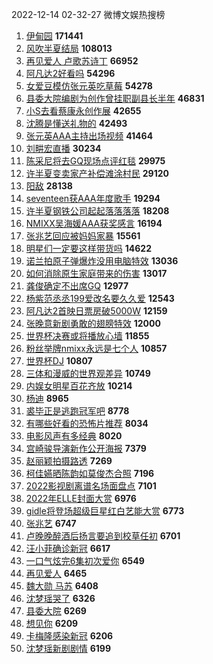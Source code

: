 2022-12-14 02-32-27 微博文娱热搜榜

1. [伊甸园](https://s.weibo.com//weibo?q=%E4%BC%8A%E7%94%B8%E5%9B%AD&Refer=top)  **171441**
2. [风吹半夏结局](https://s.weibo.com//weibo?q=%E9%A3%8E%E5%90%B9%E5%8D%8A%E5%A4%8F%E7%BB%93%E5%B1%80&Refer=top)  **108013**
3. [再见爱人 卢歌苏诗丁](https://s.weibo.com//weibo?q=%E5%86%8D%E8%A7%81%E7%88%B1%E4%BA%BA%20%E5%8D%A2%E6%AD%8C%E8%8B%8F%E8%AF%97%E4%B8%81&Refer=top)  **66952**
4. [阿凡达2好看吗](https://s.weibo.com//weibo?q=%23%E9%98%BF%E5%87%A1%E8%BE%BE2%E5%A5%BD%E7%9C%8B%E5%90%97%23&Refer=top)  **54296**
5. [女爱豆模仿张元英吃草莓](https://s.weibo.com//weibo?q=%23%E5%A5%B3%E7%88%B1%E8%B1%86%E6%A8%A1%E4%BB%BF%E5%BC%A0%E5%85%83%E8%8B%B1%E5%90%83%E8%8D%89%E8%8E%93%23&Refer=top)  **54278**
6. [县委大院编剧为创作曾挂职副县长半年](https://s.weibo.com//weibo?q=%23%E5%8E%BF%E5%A7%94%E5%A4%A7%E9%99%A2%E7%BC%96%E5%89%A7%E4%B8%BA%E5%88%9B%E4%BD%9C%E6%9B%BE%E6%8C%82%E8%81%8C%E5%89%AF%E5%8E%BF%E9%95%BF%E5%8D%8A%E5%B9%B4%23&Refer=top)  **46831**
7. [小S去看蔡康永创作展](https://s.weibo.com//weibo?q=%23%E5%B0%8FS%E5%8E%BB%E7%9C%8B%E8%94%A1%E5%BA%B7%E6%B0%B8%E5%88%9B%E4%BD%9C%E5%B1%95%23&Refer=top)  **42655**
8. [沈腾是懂送礼物的](https://s.weibo.com//weibo?q=%23%E6%B2%88%E8%85%BE%E6%98%AF%E6%87%82%E9%80%81%E7%A4%BC%E7%89%A9%E7%9A%84%23&Refer=top)  **42493**
9. [张元英AAA主持出场视频](https://s.weibo.com//weibo?q=%23%E5%BC%A0%E5%85%83%E8%8B%B1AAA%E4%B8%BB%E6%8C%81%E5%87%BA%E5%9C%BA%E8%A7%86%E9%A2%91%23&Refer=top)  **41464**
10. [刘畊宏直播](https://s.weibo.com//weibo?q=%23%E5%88%98%E7%95%8A%E5%AE%8F%E7%9B%B4%E6%92%AD%23&Refer=top)  **30234**
11. [陈采尼将去GQ现场点评红毯](https://s.weibo.com//weibo?q=%23%E9%99%88%E9%87%87%E5%B0%BC%E5%B0%86%E5%8E%BBGQ%E7%8E%B0%E5%9C%BA%E7%82%B9%E8%AF%84%E7%BA%A2%E6%AF%AF%23&Refer=top)  **29975**
12. [许半夏变卖家产补偿滩涂村民](https://s.weibo.com//weibo?q=%23%E8%AE%B8%E5%8D%8A%E5%A4%8F%E5%8F%98%E5%8D%96%E5%AE%B6%E4%BA%A7%E8%A1%A5%E5%81%BF%E6%BB%A9%E6%B6%82%E6%9D%91%E6%B0%91%23&Refer=top)  **29120**
13. [阳敌](https://s.weibo.com//weibo?q=%23%E9%98%B3%E6%95%8C%23&Refer=top)  **28138**
14. [seventeen获AAA年度歌手](https://s.weibo.com//weibo?q=%23seventeen%E8%8E%B7AAA%E5%B9%B4%E5%BA%A6%E6%AD%8C%E6%89%8B%23&Refer=top)  **19294**
15. [许半夏钢铁公司起起落落落落](https://s.weibo.com//weibo?q=%23%E8%AE%B8%E5%8D%8A%E5%A4%8F%E9%92%A2%E9%93%81%E5%85%AC%E5%8F%B8%E8%B5%B7%E8%B5%B7%E8%90%BD%E8%90%BD%E8%90%BD%E8%90%BD%23&Refer=top)  **18208**
16. [NMIXX吴海媛AAA获奖感言](https://s.weibo.com//weibo?q=%23NMIXX%E5%90%B4%E6%B5%B7%E5%AA%9BAAA%E8%8E%B7%E5%A5%96%E6%84%9F%E8%A8%80%23&Refer=top)  **16194**
17. [张兆艺回应被妈妈家暴](https://s.weibo.com//weibo?q=%23%E5%BC%A0%E5%85%86%E8%89%BA%E5%9B%9E%E5%BA%94%E8%A2%AB%E5%A6%88%E5%A6%88%E5%AE%B6%E6%9A%B4%23&Refer=top)  **15561**
18. [明星们一定要这样带货吗](https://s.weibo.com//weibo?q=%23%E6%98%8E%E6%98%9F%E4%BB%AC%E4%B8%80%E5%AE%9A%E8%A6%81%E8%BF%99%E6%A0%B7%E5%B8%A6%E8%B4%A7%E5%90%97%23&Refer=top)  **14622**
19. [诺兰拍原子弹爆炸没用电脑特效](https://s.weibo.com//weibo?q=%23%E8%AF%BA%E5%85%B0%E6%8B%8D%E5%8E%9F%E5%AD%90%E5%BC%B9%E7%88%86%E7%82%B8%E6%B2%A1%E7%94%A8%E7%94%B5%E8%84%91%E7%89%B9%E6%95%88%23&Refer=top)  **13036**
20. [如何消除原生家庭带来的伤害](https://s.weibo.com//weibo?q=%23%E5%A6%82%E4%BD%95%E6%B6%88%E9%99%A4%E5%8E%9F%E7%94%9F%E5%AE%B6%E5%BA%AD%E5%B8%A6%E6%9D%A5%E7%9A%84%E4%BC%A4%E5%AE%B3%23&Refer=top)  **13017**
21. [龚俊确定不出席GQ](https://s.weibo.com//weibo?q=%23%E9%BE%9A%E4%BF%8A%E7%A1%AE%E5%AE%9A%E4%B8%8D%E5%87%BA%E5%B8%ADGQ%23&Refer=top)  **12977**
22. [杨紫范丞丞199爱改名要久久爱](https://s.weibo.com//weibo?q=%23%E6%9D%A8%E7%B4%AB%E8%8C%83%E4%B8%9E%E4%B8%9E199%E7%88%B1%E6%94%B9%E5%90%8D%E8%A6%81%E4%B9%85%E4%B9%85%E7%88%B1%23&Refer=top)  **12543**
23. [阿凡达2首映日票房破5000W](https://s.weibo.com//weibo?q=%23%E9%98%BF%E5%87%A1%E8%BE%BE2%E9%A6%96%E6%98%A0%E6%97%A5%E7%A5%A8%E6%88%BF%E7%A0%B45000W%23&Refer=top)  **12159**
24. [张晚意新剧勇敢的翅膀特效](https://s.weibo.com//weibo?q=%23%E5%BC%A0%E6%99%9A%E6%84%8F%E6%96%B0%E5%89%A7%E5%8B%87%E6%95%A2%E7%9A%84%E7%BF%85%E8%86%80%E7%89%B9%E6%95%88%23&Refer=top)  **12000**
25. [世界杯决赛或将播放心墙](https://s.weibo.com//weibo?q=%23%E4%B8%96%E7%95%8C%E6%9D%AF%E5%86%B3%E8%B5%9B%E6%88%96%E5%B0%86%E6%92%AD%E6%94%BE%E5%BF%83%E5%A2%99%23&Refer=top)  **11855**
26. [粉丝举牌nmixx永远是七个人](https://s.weibo.com//weibo?q=%23%E7%B2%89%E4%B8%9D%E4%B8%BE%E7%89%8Cnmixx%E6%B0%B8%E8%BF%9C%E6%98%AF%E4%B8%83%E4%B8%AA%E4%BA%BA%23&Refer=top)  **10857**
27. [世界杯DJ](https://s.weibo.com//weibo?q=%23%E4%B8%96%E7%95%8C%E6%9D%AFDJ%23&Refer=top)  **10807**
28. [三体和漫威的世界观差异](https://s.weibo.com//weibo?q=%23%E4%B8%89%E4%BD%93%E5%92%8C%E6%BC%AB%E5%A8%81%E7%9A%84%E4%B8%96%E7%95%8C%E8%A7%82%E5%B7%AE%E5%BC%82%23&Refer=top)  **10749**
29. [内娱女明星百花齐放](https://s.weibo.com//weibo?q=%23%E5%86%85%E5%A8%B1%E5%A5%B3%E6%98%8E%E6%98%9F%E7%99%BE%E8%8A%B1%E9%BD%90%E6%94%BE%23&Refer=top)  **10214**
30. [杨迪](https://s.weibo.com//weibo?q=%E6%9D%A8%E8%BF%AA&Refer=top)  **8965**
31. [裘毕正是逃跑冠军吧](https://s.weibo.com//weibo?q=%23%E8%A3%98%E6%AF%95%E6%AD%A3%E6%98%AF%E9%80%83%E8%B7%91%E5%86%A0%E5%86%9B%E5%90%A7%23&Refer=top)  **8778**
32. [有哪些好看的恐怖片推荐](https://s.weibo.com//weibo?q=%23%E6%9C%89%E5%93%AA%E4%BA%9B%E5%A5%BD%E7%9C%8B%E7%9A%84%E6%81%90%E6%80%96%E7%89%87%E6%8E%A8%E8%8D%90%23&Refer=top)  **8034**
33. [电影风声有多经典](https://s.weibo.com//weibo?q=%23%E7%94%B5%E5%BD%B1%E9%A3%8E%E5%A3%B0%E6%9C%89%E5%A4%9A%E7%BB%8F%E5%85%B8%23&Refer=top)  **8020**
34. [宫崎骏导演新作公开海报](https://s.weibo.com//weibo?q=%23%E5%AE%AB%E5%B4%8E%E9%AA%8F%E5%AF%BC%E6%BC%94%E6%96%B0%E4%BD%9C%E5%85%AC%E5%BC%80%E6%B5%B7%E6%8A%A5%23&Refer=top)  **7379**
35. [赵丽颖拍摄路透](https://s.weibo.com//weibo?q=%23%E8%B5%B5%E4%B8%BD%E9%A2%96%E6%8B%8D%E6%91%84%E8%B7%AF%E9%80%8F%23&Refer=top)  **7269**
36. [柯佳嬿晒陈韵如莫俊杰合照](https://s.weibo.com//weibo?q=%23%E6%9F%AF%E4%BD%B3%E5%AC%BF%E6%99%92%E9%99%88%E9%9F%B5%E5%A6%82%E8%8E%AB%E4%BF%8A%E6%9D%B0%E5%90%88%E7%85%A7%23&Refer=top)  **7196**
37. [2022影视剧离谱名场面盘点](https://s.weibo.com//weibo?q=%232022%E5%BD%B1%E8%A7%86%E5%89%A7%E7%A6%BB%E8%B0%B1%E5%90%8D%E5%9C%BA%E9%9D%A2%E7%9B%98%E7%82%B9%23&Refer=top)  **7101**
38. [2022年ELLE封面大赏](https://s.weibo.com//weibo?q=%232022%E5%B9%B4ELLE%E5%B0%81%E9%9D%A2%E5%A4%A7%E8%B5%8F%23&Refer=top)  **6976**
39. [gidle将登场超级巨星红白艺能大赏](https://s.weibo.com//weibo?q=%23gidle%E5%B0%86%E7%99%BB%E5%9C%BA%E8%B6%85%E7%BA%A7%E5%B7%A8%E6%98%9F%E7%BA%A2%E7%99%BD%E8%89%BA%E8%83%BD%E5%A4%A7%E8%B5%8F%23&Refer=top)  **6773**
40. [张兆艺](https://s.weibo.com//weibo?q=%E5%BC%A0%E5%85%86%E8%89%BA&Refer=top)  **6747**
41. [卢晚晚醉酒后扬言要追到校草任初](https://s.weibo.com//weibo?q=%23%E5%8D%A2%E6%99%9A%E6%99%9A%E9%86%89%E9%85%92%E5%90%8E%E6%89%AC%E8%A8%80%E8%A6%81%E8%BF%BD%E5%88%B0%E6%A0%A1%E8%8D%89%E4%BB%BB%E5%88%9D%23&Refer=top)  **6701**
42. [汪小菲确诊新冠](https://s.weibo.com//weibo?q=%23%E6%B1%AA%E5%B0%8F%E8%8F%B2%E7%A1%AE%E8%AF%8A%E6%96%B0%E5%86%A0%23&Refer=top)  **6617**
43. [一口气炫完6集初次爱你](https://s.weibo.com//weibo?q=%23%E4%B8%80%E5%8F%A3%E6%B0%94%E7%82%AB%E5%AE%8C6%E9%9B%86%E5%88%9D%E6%AC%A1%E7%88%B1%E4%BD%A0%23&Refer=top)  **6549**
44. [再见爱人](https://s.weibo.com//weibo?q=%E5%86%8D%E8%A7%81%E7%88%B1%E4%BA%BA&Refer=top)  **6465**
45. [魏大勋 马苏](https://s.weibo.com//weibo?q=%E9%AD%8F%E5%A4%A7%E5%8B%8B%20%E9%A9%AC%E8%8B%8F&Refer=top)  **6408**
46. [沈梦瑶哭了](https://s.weibo.com//weibo?q=%23%E6%B2%88%E6%A2%A6%E7%91%B6%E5%93%AD%E4%BA%86%23&Refer=top)  **6326**
47. [县委大院](https://s.weibo.com//weibo?q=%E5%8E%BF%E5%A7%94%E5%A4%A7%E9%99%A2&Refer=top)  **6269**
48. [想见你](https://s.weibo.com//weibo?q=%E6%83%B3%E8%A7%81%E4%BD%A0&Refer=top)  **6209**
49. [卡梅隆感染新冠](https://s.weibo.com//weibo?q=%23%E5%8D%A1%E6%A2%85%E9%9A%86%E6%84%9F%E6%9F%93%E6%96%B0%E5%86%A0%23&Refer=top)  **6206**
50. [沈梦瑶新剧剧情](https://s.weibo.com//weibo?q=%23%E6%B2%88%E6%A2%A6%E7%91%B6%E6%96%B0%E5%89%A7%E5%89%A7%E6%83%85%23&Refer=top)  **6199**
